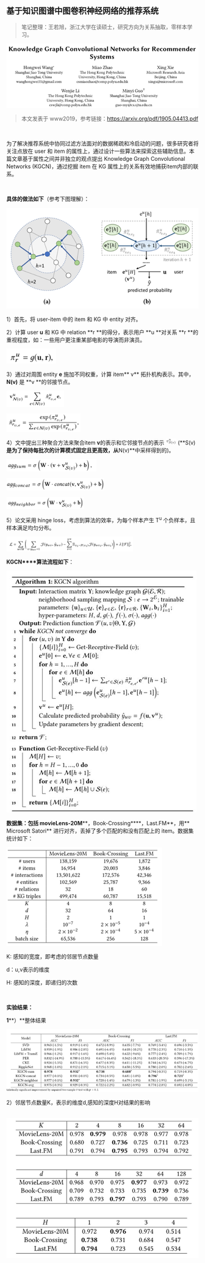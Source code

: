 
## 基于知识图谱中图卷积神经网络的推荐系统

> 笔记整理：王若旭，浙江大学在读硕士，研究方向为关系抽取，零样本学习。

![](img/基于知识图谱中图卷积神经网络的推荐系统.md_1.png)

> 本文发表于 www2019，参考链接：https://arxiv.org/pdf/1905.04413.pdf

 

为了解决推荐系统中协同过滤方法面对的数据稀疏和冷启动的问题，很多研究者将关注点放在 user 和 item 的属性上，通过设计一些算法来探索这些辅助信息。本篇文章基于属性之间并非独立的观点提出 Knowledge Graph Convolutional Networks (KGCN)，通过挖掘 item 在 KG 属性上的关系有效地捕获item内部的联系。

 

**具体的做法如下**（参考下图理解）：

![](img/基于知识图谱中图卷积神经网络的推荐系统.md_2.png)



1）首先，将 user-item 中的 item 和 KG 中 entity 对齐。

2）计算 user **u** 和 KG 中 relation **r **的得分，表示用户 **u **对关系 **r **的重视程度，如：一些用户更注重某部电影的导演而非演员。

![](img/基于知识图谱中图卷积神经网络的推荐系统.md_3.png)

3）通过对周围 entity **e** 施加不同权重，计算 item** v** 拓扑机构表示。其中，**N(v)** 是 **v **的邻接节点。

![](img/基于知识图谱中图卷积神经网络的推荐系统.md_4.png)



![](img/基于知识图谱中图卷积神经网络的推荐系统.md_5.png)

4）文中提出三种聚合方法来聚合item **v**的表示和它邻接节点的表示 ![](img/基于知识图谱中图卷积神经网络的推荐系统.md_6.png) (**S(v)**是为了保持每批次的计算模式固定且更高效，从**N(v)**中采样得到的)。

![](img/基于知识图谱中图卷积神经网络的推荐系统.md_7.png)

![](img/基于知识图谱中图卷积神经网络的推荐系统.md_8.png)

![](img/基于知识图谱中图卷积神经网络的推荐系统.md_9.png)

5）论文采用 hinge loss，考虑到算法的效率，为每个样本产生 T<sup>u</sup> 个负样本，且样本满足均匀分布。

![](img/基于知识图谱中图卷积神经网络的推荐系统.md_10.png)



**KGCN****算法流程如下**：

![](img/基于知识图谱中图卷积神经网络的推荐系统.md_11.png)



**数据集：**包括** movieLens-20M****，Book-Crossing****，Last.FM**，用** Microsoft Satori** 进行对齐，丢掉了多个匹配的和没有匹配上的 item。数据集统计如下：   

![](img/基于知识图谱中图卷积神经网络的推荐系统.md_12.png)

K: 感知的宽度，即考虑的邻居节点数量

d：u,v表示的维度

H: 感知的深度，即递归的次数

 

**实验结果：**

**1****）**整体结果

![](img/基于知识图谱中图卷积神经网络的推荐系统.md_13.png)



2）邻居节点数量K，表示的维度d,感知的深度H对结果的影响

 ![](img/基于知识图谱中图卷积神经网络的推荐系统.md_14.png)


